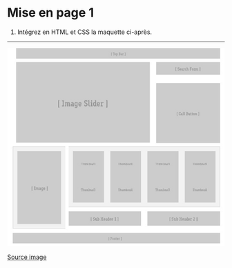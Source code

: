 # Mise en page 1

1. Intégrez en HTML et CSS la maquette ci-après.

---


![maquette7](./../0-exercices/layout/m7.jpg)

[Source image](https://de.outlets2023.ru/content?c=bootstrap%20box%20layout&id=15)